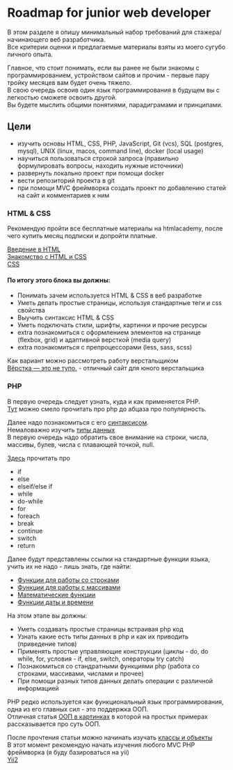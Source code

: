 # Roadmap for junior web developer

В этом разделе я опишу минимальный набор требований для стажера/начинающего веб разработчика.  
Все критерии оценки и предлагаемые материалы взяты из моего сугубо личного опыта.  

Главное, что стоит понимать, если вы ранее не были знакомы с программированием, устройством сайтов и прочим - первые пару тройку месяцев вам будет очень тяжело.  
В свою очередь освоив один язык программирования в будущем вы с легкостью сможете освоить другой.  
Вы будете мыслить общими понятиями, парадиграмами и принципами.

## Цели
- изучить основы HTML, CSS, PHP, JavaScript, Git (vcs), SQL (postgres, mysql), UNIX (linux, macos, command line), docker (local usage)
- научиться пользоваться строкой запроса (правильно формулировать вопросы, находить нужные источники)
- развернуть локально проект при помощи docker
- вести репозиторий проекта в git
- при помощи MVC фреймворка создать проект по добавлению статей на сайт и комментариев к ним

### HTML & CSS
Рекомендую пройти все бесплатные материалы на htmlacademy, после чего купить месяц подписки и допройти платные.  

[Введение в HTML](https://developer.mozilla.org/ru/docs/Learn/HTML/Введение_в_HTML)  
[Знакомство с HTML и CSS](https://htmlacademy.ru/courses/basic-html-css)  
[CSS](https://developer.mozilla.org/ru/docs/Learn/CSS)  

#### По итогу этого блока вы должны:
- Понимать зачем используется HTML & CSS в веб разработке
- Уметь делать простые страницы, используя стандартные теги и css свойства
- Выучить синтаксис HTML & CSS
- Уметь подключать стили, шрифты, картинки и прочие ресурсы
- extra познакомиться с оформлением элементов на странице (flexbox, grid) и адаптивной версткой (media query)
- extra познакомиться с препроцессорами (less, sass, scss)

Как вариант можно рассмотреть работу верстальщиком  
[Вёрстка — это не тупо.](http://webmasters.teamdev.com/) - отличный сайт для юного верстальщика  

### PHP
В первую очередь следует узнать, куда и как применяется PHP.  
[Тут](https://ru-hexlet-io.turbopages.org/ru.hexlet.io/s/blog/posts/zachem-izuchat-php-reyting-perspektivy-sfery-primeneniya) можно смело прочитать про php до абцаза про популярность.  

Далее надо познакомиться с его [синтаксисом](https://www.php.net/manual/ru/language.basic-syntax.php).  
Немаловажно изучить [типы данных](https://www.php.net/manual/ru/language.types.php)  
В первую очередь надо обратить свое внимание на строки, числа, массивы, булев, числа с плавающей точкой, null.  

[Здесь](https://www.php.net/manual/ru/language.control-structures.php) прочитать про  
- if
- else
- elseif/else if
- while
- do-while
- for
- foreach
- break
- continue
- switch
- return

Далее будут представлены ссылки на стандартные функции языка, учить их не надо - лишь знать, где найти:
- [Функции для работы со строками](https://www.php.net/manual/ru/ref.strings.php)
- [Функции для работы с массивами](https://www.php.net/manual/ru/ref.array.php)
- [Математические функции](https://www.php.net/manual/ru/ref.math.php#ref.math)
- [Функции даты и времени](https://www.php.net/manual/ru/ref.datetime.php)

На этом этапе вы должны:
- Уметь создавать простые страницы встраивая php код
- Узнать какие есть типы данных в php и как их приводить (приведение типов)
- Применять простые управляющие конструкции (циклы - do, do while, for, условия - if, else, switch, операторы try catch)
- Познакомиться со стандратными функциями php (работа со строками, массивами, числами и прочее)
- При помощи разных типов данных делать операции с различной информацией

PHP редко используется как функциональный язык программирования, одна из его главных сил - это поддержка ООП.  
Отличная статья [ООП в картинках](https://habr.com/ru/post/463125/) в которой на простых примерах рассказывается про суть ООП.  

После прочтения статьи можно начинать изучать [классы и объекты](https://www.php.net/manual/ru/language.oop5.php)  
В этот момент рекомендую начать изучения любого MVC PHP фреймворка (я буду базироваться на yii)  
[Yii2](https://www.yiiframework.com/doc/guide/2.0/ru/start-installation)  


